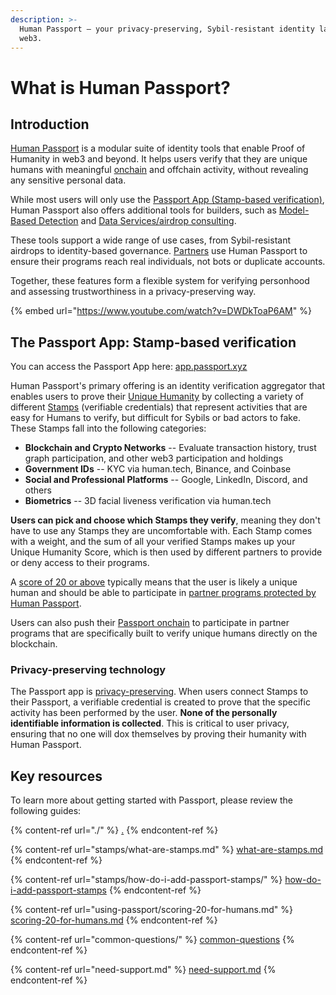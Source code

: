 ```yaml
---
description: >-
  Human Passport — your privacy-preserving, Sybil-resistant identity layer for
  web3.
---
```


# What is Human Passport?

## Introduction

[Human Passport](https://passport.xyz) is a modular suite of identity tools that enable Proof of Humanity in web3 and beyond. It helps users verify that they are unique humans with meaningful [onchain](using-passport/onchain-passport.md) and offchain activity, without revealing any sensitive personal data.

While most users will only use the [Passport App (Stamp-based verification)](https://app.passport.xyz), Human Passport also offers additional tools for builders, such as [Model-Based Detection](model-based-detection/guide-to-model-based-detection.md) and [Data Services/airdrop consulting](https://docs.google.com/forms/d/e/1FAIpQLScDHGifo2IWkBxsMKcGJ2Qr24mnYM6G5hao7oin5f3OOZFkgw/viewform).

These tools support a wide range of use cases, from Sybil-resistant airdrops to identity-based governance. [Partners](https://www.passport.xyz/ecosystem) use Human Passport to ensure their programs reach real individuals, not bots or duplicate accounts.

Together, these features form a flexible system for verifying personhood and assessing trustworthiness in a privacy-preserving way.

{% embed url="https://www.youtube.com/watch?v=DWDkToaP6AM" %}

## The Passport App: Stamp-based verification

You can access the Passport App here: [app.passport.xyz](https://app.passport.xyz)

Human Passport's primary offering is an identity verification aggregator that enables users to prove their [Unique Humanity](https://support.passport.xyz/passport-knowledge-base/common-questions/what-is-unique-humanity) by collecting a variety of different [Stamps](stamps/what-are-stamps.md) (verifiable credentials) that represent activities that are easy for Humans to verify, but difficult for Sybils or bad actors to fake. These Stamps fall into the following categories:

* **Blockchain and Crypto Networks** -- Evaluate transaction history, trust graph participation, and other web3 participation and holdings
* **Government IDs** -- KYC via human.tech, Binance, and Coinbase
* **Social and Professional Platforms** -- Google, LinkedIn, Discord, and others
* **Biometrics** -- 3D facial liveness verification via human.tech

**Users can pick and choose which Stamps they verify**, meaning they don't have to use any Stamps they are uncomfortable with. Each Stamp comes with a weight, and the sum of all your verified Stamps makes up your Unique Humanity Score, which is then used by different partners to provide or deny access to their programs.&#x20;

A [score of 20 or above](using-passport/scoring-20-for-humans.md) typically means that the user is likely a unique human and should be able to participate in [partner programs protected by Human Passport](https://www.passport.xyz/ecosystem).

Users can also push their [Passport onchain](using-passport/onchain-passport.md) to participate in partner programs that are specifically built to verify unique humans directly on the blockchain.&#x20;

### Privacy-preserving technology

The Passport app is [privacy-preserving](https://www.passport.xyz/privacy). When users connect Stamps to their Passport, a verifiable credential is created to prove that the specific activity has been performed by the user. **None of the personally identifiable information is collected**. This is critical to user privacy, ensuring that no one will dox themselves by proving their humanity with Human Passport.&#x20;

## Key resources

To learn more about getting started with Passport, please review the following guides:

{% content-ref url="./" %}
[.](./)
{% endcontent-ref %}

{% content-ref url="stamps/what-are-stamps.md" %}
[what-are-stamps.md](stamps/what-are-stamps.md)
{% endcontent-ref %}

{% content-ref url="stamps/how-do-i-add-passport-stamps/" %}
[how-do-i-add-passport-stamps](stamps/how-do-i-add-passport-stamps/)
{% endcontent-ref %}

{% content-ref url="using-passport/scoring-20-for-humans.md" %}
[scoring-20-for-humans.md](using-passport/scoring-20-for-humans.md)
{% endcontent-ref %}

{% content-ref url="common-questions/" %}
[common-questions](common-questions/)
{% endcontent-ref %}

{% content-ref url="need-support.md" %}
[need-support.md](need-support.md)
{% endcontent-ref %}
